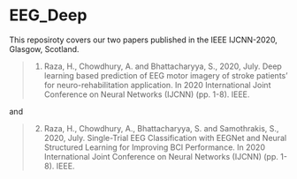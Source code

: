 # EEG_Deep

This reposiroty covers our two papers published in the IEEE IJCNN-2020, Glasgow, Scotland. 


> 1. Raza, H., Chowdhury, A. and Bhattacharyya, S., 2020, July. Deep learning based prediction of EEG motor imagery of stroke patients’ for neuro-rehabilitation application. In 2020 International Joint Conference on Neural Networks (IJCNN) (pp. 1-8). IEEE.

and 

> 2. Raza, H., Chowdhury, A., Bhattacharyya, S. and Samothrakis, S., 2020, July. Single-Trial EEG Classification with EEGNet and Neural Structured Learning for Improving BCI Performance. In 2020 International Joint Conference on Neural Networks (IJCNN) (pp. 1-8). IEEE.



